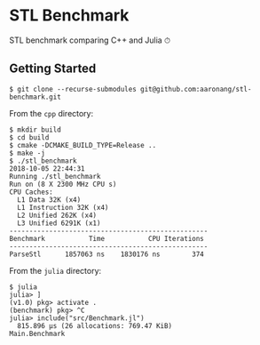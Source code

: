 # STL Benchmark

STL benchmark comparing C++ and Julia ⏱

## Getting Started

```console
$ git clone --recurse-submodules git@github.com:aaronang/stl-benchmark.git
```

From the `cpp` directory:

```console
$ mkdir build
$ cd build
$ cmake -DCMAKE_BUILD_TYPE=Release ..
$ make -j
$ ./stl_benchmark
2018-10-05 22:44:31
Running ./stl_benchmark
Run on (8 X 2300 MHz CPU s)
CPU Caches:
  L1 Data 32K (x4)
  L1 Instruction 32K (x4)
  L2 Unified 262K (x4)
  L3 Unified 6291K (x1)
--------------------------------------------------
Benchmark           Time           CPU Iterations
--------------------------------------------------
ParseStl      1857063 ns    1830176 ns        374
```

From the `julia` directory:

```console
$ julia
julia> ]
(v1.0) pkg> activate .
(benchmark) pkg> ^C
julia> include("src/Benchmark.jl")
  815.896 μs (26 allocations: 769.47 KiB)
Main.Benchmark
```
